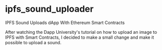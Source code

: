# ipfs_sound_uploader
IPFS Sound Uploads dApp With Ethereum Smart Contracts

After watching the Dapp University's tutorial on how to upload an image to IPFS with Smart Contracts, I decided to make a small change and make it possible to upload a sound.

